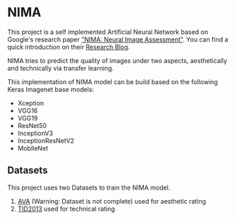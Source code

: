 # NIMA
This project is a self implemented Artificial Neural Network based on Google's research paper
["NIMA: Neural Image Assessment"](https://arxiv.org/pdf/1709.05424.pdf).
You can find a quick introduction on their [Research Blog](https://research.googleblog.com/2017/12/introducing-nima-neural-image-assessment.html).

NIMA tries to predict the quality of images under two aspects, aesthetically and technically via transfer learning.

This implementation of NIMA model can be build based on the following Keras Imagenet base models:
- Xception
- VGG16
- VGG19
- ResNet50
- InceptionV3
- InceptionResNetV2
- MobileNet

## Datasets
This project uses two Datasets to train the NIMA model.
1. [AVA](https://github.com/mtobeiyf/ava_downloader) (Warning: Dataset is not complete) used for aesthetic rating
2. [TID2013](http://www.ponomarenko.info/tid2013.htm) used for technical rating

